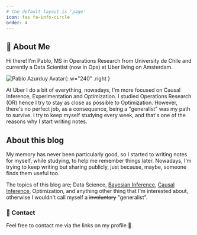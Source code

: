 ```yaml
---
# the default layout is 'page'
icon: fas fa-info-circle
order: 4
---
```



## 👋 About Me 


Hi there! I'm Pablo, MS in Operations Research from University de Chile and currently a Data Scientist (now in Ops) at Uber living on Amsterdam.  

![Pablo Azurduy Avatar](https://avatars.githubusercontent.com/u/24685386?v=4){: w="240" .right }

At Uber I do a bit of everything, nowadays, I'm more focused on Causal Inference, Experimentation and Optimization. I studied Operations Research (OR) hence I try to stay as close as possible to Optimization. However, there's no perfect job, as a consequence, being a "generalist" was my path to survive. I try to keep myself studying every week, and that's one of the reasons why I start writing notes.

## About this blog 

My memory has never been particularly good, so I started to writing notes for myself, while studying, to help me remember things later. Nowadays, I'm trying to keep writing but sharing publicly, just because, maybe, someone finds them useful too.

The topics of this blog are; Data Science, [Bayesian Inference][4], [Causal Inference][3], Optimization, and anything other thing that I'm interested about, otherwise I wouldn't call myself a ~~involuntary~~ "generalist". 

### 📧 Contact 

Feel free to contact me via the links on my profile 🙏. 


[1]:<https://github.com/pabloazurduy/python-mip-infeasibility>
[2]:<https://www.sciencedirect.com/science/article/abs/pii/S0020025522001542>
[3]: <https://theeffectbook.net/ch-CausalDiagrams.html#causality>
[4]: <https://github.com/CamDavidsonPilon/Probabilistic-Programming-and-Bayesian-Methods-for-Hackers>
[5]: <https://www.python-mip.com/>